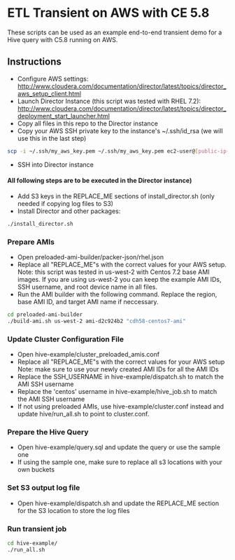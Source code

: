 # ETL Transient on AWS with CE 5.8

These scripts can be used as an example end-to-end transient demo for a Hive query with C5.8 running on AWS.  

## Instructions

- Configure AWS settings: http://www.cloudera.com/documentation/director/latest/topics/director_aws_setup_client.html
- Launch Director Instance (this script was tested with RHEL 7.2): http://www.cloudera.com/documentation/director/latest/topics/director_deployment_start_launcher.html
- Copy all files in this repo to the Director instance
- Copy your AWS SSH private key to the instance's  ~/.ssh/id_rsa (we will use this in the last step)
```sh
scp -i ~/.ssh/my_aws_key.pem ~/.ssh/my_aws_key.pem ec2-user@[public-ip-address]:/home/ec2-user/.ssh/id_rsa
```
- SSH into Director instance 

#### All following steps are to be executed in the Director instance)

- Add S3 keys in the REPLACE_ME sections of install_director.sh (only needed if copying log files to S3)
- Install Director and other packages: 

```sh
./install_director.sh
```

### Prepare AMIs
- Open preloaded-ami-builder/packer-json/rhel.json
- Replace all "REPLACE_ME"s with the correct values for your AWS setup.
  Note: this script was tested in us-west-2 with Centos 7.2 base AMI images. If you are using us-west-2 you can keep the example AMI IDs, SSH username, and root device name in all files.
- Run the AMI builder with the following command.  Replace the region, base AMI ID, and target AMI name if neccessary.
```sh
cd preloaded-ami-builder
./build-ami.sh us-west-2 ami-d2c924b2 "cdh58-centos7-ami"
```

### Update Cluster Configuration File
- Open hive-example/cluster_preloaded_amis.conf 
- Replace all "REPLACE_ME"s with the correct values for your AWS setup
  Note:  make sure to use your newly created AMI IDs for all the AMI IDs
- Replace the SSH_USERNAME in hive-example/dispatch.sh to match the AMI SSH username
- Replace the 'centos' username in hive-example/hive_job.sh to match the AMI SSH username
- If not using preloaded AMIs, use hive-example/cluster.conf instead and update hive/run_all.sh to point to cluster.conf.

### Prepare the Hive Query
- Open hive-example/query.sql and update the query or use the sample one
- If using the sample one, make sure to replace all s3 locations with your own buckets

### Set S3 output log file
- Open hive-example/dispatch.sh and update the REPLACE_ME section for the S3 location to store the log files

### Run transient job
```sh
cd hive-example/
./run_all.sh
```
